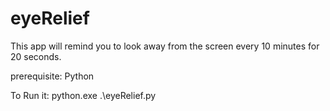 # eyeRelief
This app will remind you to look away from the screen every 10 minutes for 20 seconds.

prerequisite: Python

To Run it: python.exe .\eyeRelief.py
